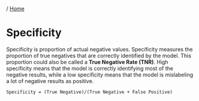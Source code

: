/ [Home](index.md)

# Specificity

Specificity is proportion of actual negative values. Specificity measures the proportion of true negatives that are correctly identified by the model. This proportion could also be called a **True Negative Rate (TNR)**. High specificity means that the model is correctly identifying most of the negative results, while a low specificity means that the model is mislabeling a lot of negative results as positive.

```
Specificity = (True Negative)/(True Negative + False Positive)
```